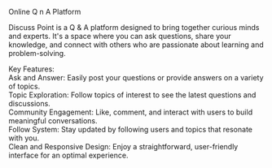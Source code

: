 Online Q n A Platform <br>

Discuss Point is a Q & A platform designed to bring together curious minds and experts. It's a space where you can ask questions, share your knowledge, and connect with others who are passionate about learning and problem-solving. <br>

Key Features: <br>
Ask and Answer: Easily post your questions or provide answers on a variety of topics. <br>
Topic Exploration: Follow topics of interest to see the latest questions and discussions. <br>
Community Engagement: Like, comment, and interact with users to build meaningful conversations. <br>
Follow System: Stay updated by following users and topics that resonate with you. <br>
Clean and Responsive Design: Enjoy a straightforward, user-friendly interface for an optimal experience. <br>
